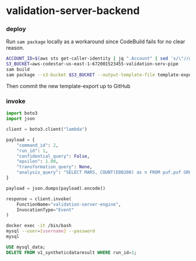 # validation-server-backend

### deploy

Run `sam package` locally as a workaround since CodeBuild fails for no clear reason.

```bash
ACCOUNT_ID=$(aws sts get-caller-identity | jq ".Account" | sed 's/\"//g')
S3_BUCKET=aws-codestar-us-east-1-672001523455-validation-serv-pipe
sam build
sam package --s3-bucket $S3_BUCKET --output-template-file template-export.yml --image-repository ${ACCOUNT_ID}.dkr.ecr.us-east-1.amazonaws.com/validation-server-engine
```

Then commit the new template-export up to GitHub

### invoke

```python
import boto3
import json

client = boto3.client("lambda")

payload = {
    "command_id": 2,
    "run_id": 1,
    "confidential_query": False,
    "epsilon": 1.00,
    "transformation_query": None,
    "analysis_query": "SELECT MARS, COUNT(E00200) as n FROM puf.puf GROUP BY MARS"
}

payload = json.dumps(payload).encode()

response = client.invoke(
    FunctionName="validation-server-engine",
    InvocationType="Event"
)
```

```bash
docker exec -it /bin/bash
mysql --user=[username] --password
mysql
```

```sql
USE mysql_data;
DELETE FROM v1_syntheticdataresult WHERE run_id=1;
```



